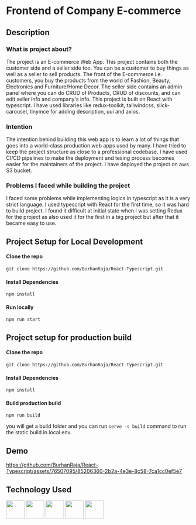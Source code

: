 # Frontend of Company E-commerce

## Description

### What is project about?

The project is an E-commerce Web App. This project contains both the customer side and a seller side too. You can be a customer to buy things as well as a seller to sell products. The front of the E-commerce i.e. customers, you buy the products from the world of Fashion, Beauty, Electronics and Furniture/Home Decor. The seller side contains an admin panel where you can do CRUD of Products, CRUD of discounts, and can edit seller info and company's info. This project is built on React with typescript. I have used libraries like redux-toolkit, tailwindcss, slick-carousel, tinymce for adding description, uui and axios.

### Intention

The intention behind building this web app is to learn a lot of things that goes into a world-class production web apps used by many. I have tried to keep the project structure as close to a professional codebase. I have used CI/CD pipelines to make the deployment and tesing process becomes easier for the maintainers of the project. I have deployed the project on aws S3 bucket.

### Problems I faced while building the project

I faced some problems while implementing logics in typescript as it is a very strict language. I used typescript with React for the first time, so it was hard to build project. I found it difficult at initial state when I was setting Redux for the project as also used it for the first in a big project but after that it became easy to use. 

## Project Setup for Local Development

#### Clone the repo

```
git clone https://github.com/BurhanRaja/React-Typescript.git
```

#### Install Dependencies

```
npm install
```

#### Run locally

```
npm run start
```

## Project setup for production build

#### Clone the repo

```
git clone https://github.com/BurhanRaja/React-Typescript.git
```

#### Install Dependencies

```
npm install
```

#### Build production build

```
npm run build
```

you will get a build folder and you can run `serve -s build` command to run the static build in local env.

## Demo


https://github.com/BurhanRaja/React-Typescript/assets/76507095/85206360-2b2a-4e3e-8c58-7ca1cc0ef5e7


## Technology Used

<img src="https://cdn.jsdelivr.net/gh/devicons/devicon/icons/react/react-original-wordmark.svg" height="50" width="50" />  <img src="https://cdn.jsdelivr.net/gh/devicons/devicon/icons/redux/redux-original.svg" height="50" width="50" />  <img src="https://cdn.jsdelivr.net/gh/devicons/devicon/icons/nodejs/nodejs-original.svg" height="50" width="50" />  <img src="https://cdn.jsdelivr.net/gh/devicons/devicon/icons/tailwindcss/tailwindcss-plain.svg" height="50" width="50" />  <img src="https://cdn.jsdelivr.net/gh/devicons/devicon/icons/amazonwebservices/amazonwebservices-plain-wordmark.svg" height="50" width="50" />
